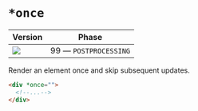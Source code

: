 # `*once`

| Version                               | Phase                 |
| ------------------------------------- | --------------------- |
| ![](https://jsr.io/badges/@mizu/once) | 99 — `POSTPROCESSING` |

Render an element once and skip subsequent updates.

```html
<div *once="">
  <!--...-->
</div>
```
